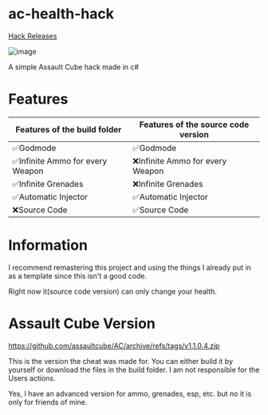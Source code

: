 # ac-health-hack
[Hack Releases](https://github.com/itssnee/ac-health-hack/releases)

![image](https://media.discordapp.net/attachments/1021828286541733978/1058488472479989820/image.png?width=876&height=465)

A simple Assault Cube hack made in c#

# Features
| Features of the build folder    | Features of the source code version |
|---------------------------------|-------------------------------------|
| ✅Godmode                        | ✅Godmode                            |
| ✅Infinite Ammo for every Weapon | ❌Infinite Ammo for every Weapon     |
| ✅Infinite Grenades              | ❌Infinite Grenades                  |
| ✅Automatic Injector             | ✅Automatic Injector                 |
| ❌Source Code                    | ✅Source Code                        |

# Information
I recommend remastering this project and using the things I already put in as a template since this isn't a good code.

Right now it(source code version) can only change your health.

# Assault Cube Version
https://github.com/assaultcube/AC/archive/refs/tags/v1.1.0.4.zip

This is the version the cheat was made for.
You can either build it by yourself or download the files in the build folder.
I am not responsible for the Users actions.

Yes, I have an advanced version for ammo, grenades, esp, etc. but no it is only for friends of mine.
